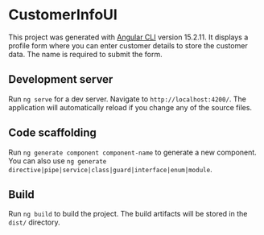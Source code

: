 # CustomerInfoUI

This project was generated with [Angular CLI](https://github.com/angular/angular-cli) version 15.2.11. 
It displays a profile form where you can enter customer details to store the customer data.
The name is required to submit the form.

## Development server

Run `ng serve` for a dev server. Navigate to `http://localhost:4200/`. 
The application will automatically reload if you change any of the source files.

## Code scaffolding

Run `ng generate component component-name` to generate a new component. 
You can also use `ng generate directive|pipe|service|class|guard|interface|enum|module`.

## Build

Run `ng build` to build the project. The build artifacts will be stored in the `dist/` directory.
